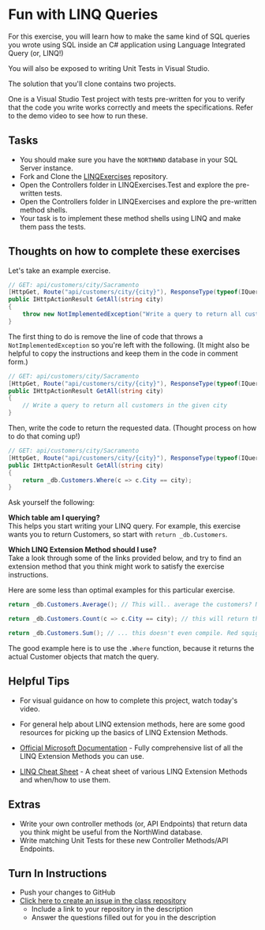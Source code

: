# Fun with LINQ Queries

For this exercise, you will learn how to make the same kind of SQL queries you wrote using SQL inside an C# application using Language Integrated Query (or, LINQ!)

You will also be exposed to writing Unit Tests in Visual Studio.

The solution that you'll clone contains two projects.

One is a Visual Studio Test project with tests pre-written for you to verify that the code you write works correctly and meets the specifications. Refer to the demo video to see how to run these.

## Tasks

* You should make sure you have the `NORTHWND` database in your SQL Server instance.
* Fork and Clone the [LINQExercises](https://github.com/OriginCodeAcademy/Cohort8/tree/master/Example%20Projects/linq-exercises) repository.
* Open the Controllers folder in LINQExercises.Test and explore the pre-written tests.
* Open the Controllers folder in LINQExercises and explore the pre-written method shells.
* Your task is to implement these method shells using LINQ and make them pass the tests.

## Thoughts on how to complete these exercises

Let's take an example exercise.

```csharp
// GET: api/customers/city/Sacramento
[HttpGet, Route("api/customers/city/{city}"), ResponseType(typeof(IQueryable<Customer>))]
public IHttpActionResult GetAll(string city)
{
    throw new NotImplementedException("Write a query to return all customers in the given city");
}
```

The first thing to do is remove the line of code that throws a `NotImplementedException` so you're left with the following. (It might also be helpful to copy the instructions and keep them in the code in comment form.)

```csharp
// GET: api/customers/city/Sacramento
[HttpGet, Route("api/customers/city/{city}"), ResponseType(typeof(IQueryable<Customer>))]
public IHttpActionResult GetAll(string city)
{
	// Write a query to return all customers in the given city   
}
```

Then, write the code to return the requested data. (Thought process on how to do that coming up!)

```csharp
// GET: api/customers/city/Sacramento
[HttpGet, Route("api/customers/city/{city}"), ResponseType(typeof(IQueryable<Customer>))]
public IHttpActionResult GetAll(string city)
{
	return _db.Customers.Where(c => c.City == city);
}
```

Ask yourself the following:

**Which table am I querying?** <br />
This helps you start writing your LINQ query. For example, this exercise wants you to return Customers, so start with `return _db.Customers`.

**Which LINQ Extension Method should I use?**<br />
Take a look through some of the links provided below, and try to find an extension method that you think might work to satisfy the exercise instructions.

Here are some less than optimal examples for this particular exercise.

```csharp
return _db.Customers.Average(); // This will.. average the customers? Not a good fit.
```
```csharp
return _db.Customers.Count(c => c.City == city); // this will return the number of customers matching the condition. Not good.
```
```csharp
return _db.Customers.Sum(); // ... this doesn't even compile. Red squiggly lines everywhere.
```

The good example here is to use the `.Where` function, because it returns the actual Customer objects that match the query.

## Helpful Tips
- For visual guidance on how to complete this project, watch today's video. 
- For general help about LINQ extension methods, here are some good resources for picking up the basics of LINQ Extension Methods.

- [Official Microsoft Documentation](https://msdn.microsoft.com/en-us/library/system.LINQ.enumerable_methods.aspx) - Fully comprehensive list of all the LINQ Extension Methods you can use.
- [LINQ Cheat Sheet](http://origincodeacademy.com/pdf/LINQ.pdf) - A cheat sheet of various LINQ Extension Methods and when/how to use them.

## Extras
* Write your own controller methods (or, API Endpoints) that return data you think might be useful from the NorthWind database.
* Write matching Unit Tests for these new Controller Methods/API Endpoints.

## Turn In Instructions
* Push your changes to GitHub 
* [Click here to create an issue in the class repository](https://www.github.com/OriginCodeAcademy/Cohort8/issues/new?title=16-FunWithLINQQueries&body=1.%20Where%20can%20I%20find%20your%20repository%3F%20(Paste%20the%20url%20of%20your%20repository%20below)%0A%0A2.%20What%20did%20you%20enjoy%20most%20about%20this%20project%3F%0A%0A3.%20What%20was%20the%20toughest%20part%3F%0A%0A)
    * Include a link to your repository in the description
    * Answer the questions filled out for you in the description